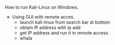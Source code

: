 How to run Kali-Linux on Windows.
* Using GUI with remote acces.
	* launch kali-linux from search bar at bottom
	* obtain IP address with ip add 
	* get IP address and run it in remote access.
	* whala
